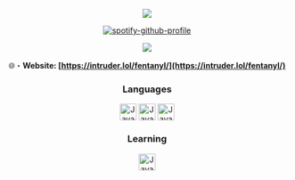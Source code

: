 <p align="center">
  <a href="https://killsec.lol/@"><img src="https://readme-typing-svg.herokuapp.com?font=VT323&size=100&color=280137&center=true&width=1200&height=140&lines=S+L+V+T;K+I+L+L+S+E+C;/+F+I+N+E"></a>
</p>

<div align="center">

[![spotify-github-profile](https://spotify-github-profile.vercel.app/api/view?uid=kcvvm103s1z8d9ggoyscwrvxl&cover_image=true&theme=natemoo-re&show_offline=false&background_color=121212&interchange=false&bar_color=53b14f&bar_color_cover=true)](https://github.com/kittinan/spotify-github-profile)

<a href="https://discordapp.com/users/852670052947853363" target="_blank"> <img src="https://discord.c99.nl/widget/theme-4/852670052947853363.png"/></a>

🌐・**Website: [https://intruder.lol/fentanyl/](https://intruder.lol/fentanyl/)** 

### Languages
<img align="center" alt="Java" width="30px" src="https://cdn.jsdelivr.net/gh/devicons/devicon/icons/csharp/csharp-original.svg" />
<img align="center" alt="Java" width="30px" src="https://cdn.jsdelivr.net/gh/devicons/devicon/icons/python/python-original.svg" />
<img align="center" alt="Java" width="30px" src="https://cdn.jsdelivr.net/gh/devicons/devicon/icons/c/c-original.svg" />

### Learning
<img align="center" alt="Java" width="30px" src="https://cdn.jsdelivr.net/gh/devicons/devicon/icons/javascript/javascript-original.svg" />

